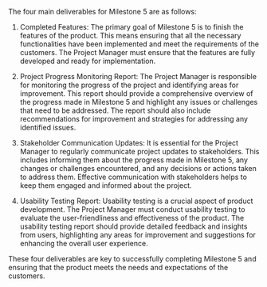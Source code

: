 The four main deliverables for Milestone 5 are as follows:

1. Completed Features: The primary goal of Milestone 5 is to finish the features of the product. This means ensuring that all the necessary functionalities have been implemented and meet the requirements of the customers. The Project Manager must ensure that the features are fully developed and ready for implementation.

2. Project Progress Monitoring Report: The Project Manager is responsible for monitoring the progress of the project and identifying areas for improvement. This report should provide a comprehensive overview of the progress made in Milestone 5 and highlight any issues or challenges that need to be addressed. The report should also include recommendations for improvement and strategies for addressing any identified issues.

3. Stakeholder Communication Updates: It is essential for the Project Manager to regularly communicate project updates to stakeholders. This includes informing them about the progress made in Milestone 5, any changes or challenges encountered, and any decisions or actions taken to address them. Effective communication with stakeholders helps to keep them engaged and informed about the project.

4. Usability Testing Report: Usability testing is a crucial aspect of product development. The Project Manager must conduct usability testing to evaluate the user-friendliness and effectiveness of the product. The usability testing report should provide detailed feedback and insights from users, highlighting any areas for improvement and suggestions for enhancing the overall user experience.

These four deliverables are key to successfully completing Milestone 5 and ensuring that the product meets the needs and expectations of the customers.